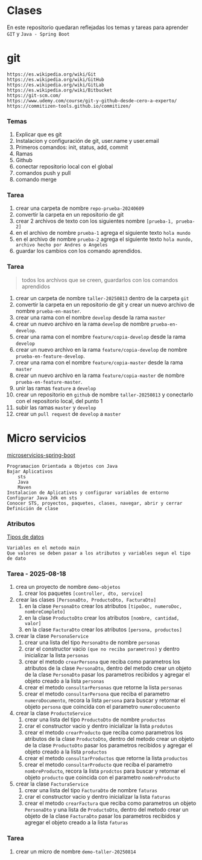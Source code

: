 # Clases
En este repositorio quedaran reflejadas los temas y tareas para aprender `GIT` y `Java - Spring Boot`


# git
	https://es.wikipedia.org/wiki/Git
	https://es.wikipedia.org/wiki/GitHub
	https://es.wikipedia.org/wiki/GitLab
	https://es.wikipedia.org/wiki/Bitbucket
	https://git-scm.com/
	https://www.udemy.com/course/git-y-github-desde-cero-a-experto/
	https://commitizen-tools.github.io/commitizen/

### Temas
1. Explicar que es git
2. Instalacion y configuración de git, user.name y user.email
3. Primeros comandos: init, status, add, commit
4. Ramas
5. Github
6. conectar repositorio local con el global
7. comandos push y pull
8. comando merge

### Tarea 
1. crear una carpeta de nombre `repo-prueba-20240609`
2. convertir la carpeta en un repositorio de git
3. crear 2 archivos de texto con los siguientes nombre `[prueba-1, prueba-2]`
4. en el archivo de nombre `prueba-1` agrega el siguiente texto `hola mundo`
5. en el archivo de nombre `prueba-2` agrega el siguiente texto `hola mundo, archivo hecho por Andres o Angeles`
6. guardar los cambios con los comando aprendidos.

### Tarea
> todos los archivos que se creen, guardarlos con los comandos aprendidos
1. crear un carpeta de nombre `taller-20250813` dentro de la carpeta `git`
2. convertir la carpeta en un repositorio de git y crear un nuevo archivo de nombre `prueba-en-master`.
3. crear una rama con el nombre  `develop` desde la rama `master`
4. crear un nuevo archivo en la rama `develop` de nombre `prueba-en-develop`.
5. crear una rama con el nombre  `feature/copia-develop` desde la rama `develop`
6. crear un nuevo archivo en la rama `feature/copia-develop` de nombre `prueba-en-feature-develop`.
7. crear una rama con el nombre  `feature/copia-master` desde la rama `master`
8. crear un nuevo archivo en la rama `feature/copia-master` de nombre `prueba-en-feature-master`.
9. unir las ramas `feature` a `develop`
10. crear un repositorio en `github` de nombre `taller-20250813` y conectarlo con el repositorio local, del punto 1
11. subir las ramas `master` y `develop`
12. crear un `pull request` de `develop` a `master`


# Micro servicios
[microservicios-spring-boot](https://www.qindel.com/que-son-los-microservicios-spring-boot/#:~:text=%C2%BFQu%C3%A9%20son%20los%20microservicios%20Spring,de%20realizar%20una%20tarea%20espec%C3%ADfica.)

	Programacion Orientada a Objetos con Java
	Bajar Aplicativos
		sts
		Java
		Maven
	Instalacion de Aplicativos y configurar variables de entorno
	Configurar Java Jdk en sts
	Conocer STS, proyectos, paquetes, clases, navegar, abrir y cerrar 
	Definición de clase

### Atributos
[Tipos de datos](https://www.manualweb.net/java/tipos-datos-primitivos-java/)

    Variables en el metodo main
    Que valores se deben pasar a los atributos y variables segun el tipo de dato

### Tarea - 2025-08-18
1. crea un proyecto de nombre `demo-objetos`
    1. crear los paquetes `[controller, dto, service]`
2. crear las clases `[PersonaDto, ProductoDto, FacturaDto]`
    1. en la clase `PersonaDto` crear los atributos `[tipoDoc, numeroDoc, nombreCompleto]`
    2. en la clase `ProductoDto` crear los atributos `[nombre, cantidad, valor]`
    3. en la clase `FacturaDto` crear los atributos `[persona, productos]`
3. crear la clase `PersonaService`
    1. crear una lista del tipo `PersonaDto` de nombre `personas`
    2. crar el constructor vacio `(que no reciba parametros)` y dentro inicializar la lista `personas`
    3. crear el metodo `crearPersona` que reciba como parametros los atributos de la clase `PersonaDto`, dentro del metodo crear un objeto de la clase `PersonaDto` pasar los parametros recibidos y agregar el objeto creado a la lista `personas`
    4. crear el metodo `consultarPersonas` que retorne la lista `personas`
    5. crear el metodo `consultarPersona` que reciba el parametro `numeroDocumento`, recora la lista `persona` para buscar y retornar el objeto `persona` que coincida con el parametro `numeroDocumento`
4. crear la clase `ProductoService`
    1. crear una lista del tipo `ProductoDto` de nombre `productos`
    2. crar el constructor vacio y dentro inicializar la lista `produtos`
    3. crear el metodo `crearProducto` que reciba como parametros los atributos de la clase `ProductoDto`, dentro del metodo crear un objeto de la clase `ProductoDto` pasar los parametros recibidos y agregar el objeto creado a la lista `productos`
    4. crear el metodo `consultarProductos` que retorne la lista `productos`
    5. crear el metodo `consultarProducto` que reciba el parametro `nombreProducto`, recora la lista `prodctos` para buscar y retornar el objeto `producto` que coincida con el parametro `nombreProducto`
5. crear la clase `FacturaService`
    1. crear una lista del tipo `FacturaDto` de nombre `faturas`
    2. crar el constructor vacio y dentro inicializar la lista `faturas`
    3. crear el metodo `crearFactura` que reciba como parametros un objeto `PersonaDto` y una lista de `ProductoDto`, dentro del metodo crear un objeto de la clase `FacturaDto` pasar los parametros recibidos y agregar el objeto creado a la lista `faturas`

### Tarea
1. crear un micro de nombre `demo-taller-20250814`
